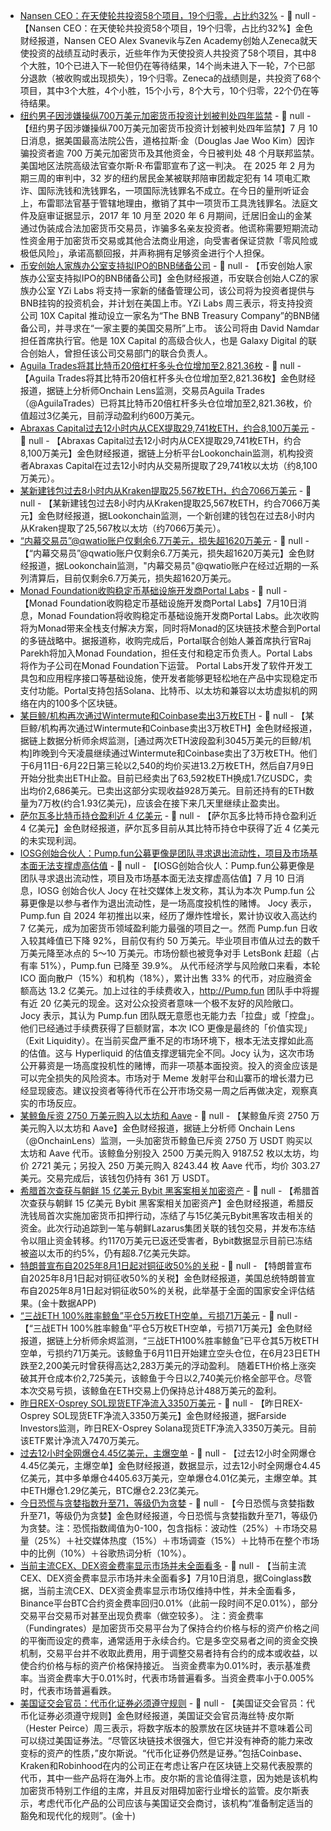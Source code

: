 - [Nansen CEO：在天使轮共投资58个项目，19个归零，占比约32%](https://x.com/ASvanevik/status/1943107401089265970) - 📰 null - 【Nansen CEO：在天使轮共投资58个项目，19个归零，占比约32%】金色财经报道，Nansen CEO Alex Svanevik与Zen Academy创始人Zeneca就天使投资的战绩互动时表示，近些年作为天使投资人共投资了58个项目，其中8个大胜，10个已进入下一轮但仍在等待结果，14个尚未进入下一轮，7个已部分退款（被收购或出现损失），19个归零。Zeneca的战绩则是，共投资了68个项目，其中3个大胜，4个小胜，15个小亏，8个大亏，10个归零，22个仍在等待结果。
- [纽约男子因涉嫌操纵700万美元加密货币投资计划被判处四年监禁](https://www.justice.gov/usao-ndca/pr/new-york-man-who-ran-7-million-dollar-cryptocurrency-investment-scheme-sentenced-four) - 📰 null - 【纽约男子因涉嫌操纵700万美元加密货币投资计划被判处四年监禁】7 月 10 日消息，据美国最高法院公告，道格拉斯·金（Douglas Jae Woo Kim）因诈骗投资者逾 700 万美元加密货币及其他资金，今日被判处 48 个月联邦监禁。美国地区法院高级法官查尔斯·R·布雷耶宣布了这一判决。 
在 2025 年 2 月为期三周的审判中，32 岁的纽约居民金某被联邦陪审团裁定犯有 14 项电汇欺诈、国际洗钱和洗钱罪名，一项国际洗钱罪名不成立。在今日的量刑听证会上，布雷耶法官基于管辖地理由，撤销了其中一项货币工具洗钱罪名。法庭文件及庭审证据显示，2017 年 10 月至 2020 年 6 月期间，迁居旧金山的金某通过伪装成合法加密货币交易员，诈骗多名亲友投资者。他谎称需要短期流动性资金用于加密货币交易或其他合法商业用途，向受害者保证贷款「零风险或极低风险」，承诺高额回报，并声称拥有足够资金进行个人担保。
- [币安创始人家族办公室支持拟IPO的BNB储备公司](https://cointelegraph.com/news/binance-cz-family-office-bnb-treasury-company-us-ipo) - 📰 null - 【币安创始人家族办公室支持拟IPO的BNB储备公司】金色财经报道，币安联合创始人CZ的家族办公室 YZi Labs 将支持一家新的储备管理公司，该公司将为投资者提供与BNB挂钩的投资机会，并计划在美国上市。YZi Labs 周三表示，将支持投资公司 10X Capital 推动设立一家名为“The BNB Treasury Company”的BNB储备公司，并寻求在“一家主要的美国交易所”上市。 
该公司将由 David Namdar 担任首席执行官。他是 10X Capital 的高级合伙人，也是 Galaxy Digital 的联合创始人，曾担任该公司交易部门的联合负责人。
- [Aguila Trades将其比特币20倍杠杆多头仓位增加至2,821.36枚](https://x.com/OnchainLens/status/1943116172762976527) - 📰 null - 【Aguila Trades将其比特币20倍杠杆多头仓位增加至2,821.36枚】金色财经报道，据链上分析师Onchain Lens监测，交易员Aguila Trades（@AguilaTrades）已将其比特币20倍杠杆多头仓位增加至2,821.36枚，价值超过3亿美元，目前浮动盈利约600万美元。
- [Abraxas Capital过去12小时内从CEX提取29,741枚ETH，约合8,100万美元](https://x.com/lookonchain/status/1943114942875673082) - 📰 null - 【Abraxas Capital过去12小时内从CEX提取29,741枚ETH，约合8,100万美元】金色财经报道，据链上分析平台Lookonchain监测，机构投资者Abraxas Capital在过去12小时内从交易所提取了29,741枚以太坊（约8,100万美元）。
- [某新建钱包过去8小时内从Kraken提取25,567枚ETH，约合7066万美元](https://x.com/lookonchain/status/1943112850953916906) - 📰 null - 【某新建钱包过去8小时内从Kraken提取25,567枚ETH，约合7066万美元】金色财经报道，据Lookonchain监测，一个新创建的钱包在过去8小时内从Kraken提取了25,567枚以太坊（约7066万美元）。
- [“内幕交易员”@qwatio账户仅剩余6.7万美元，损失超1620万美元](https://x.com/lookonchain/status/1943111568553906335) - 📰 null - 【“内幕交易员”@qwatio账户仅剩余6.7万美元，损失超1620万美元】金色财经报道，据Lookonchain监测，"内幕交易员"@qwatio账户在经过近期的一系列清算后，目前仅剩余6.7万美元，损失超1620万美元。
- [Monad Foundation收购稳定币基础设施开发商Portal Labs]() - 📰 null - 【Monad Foundation收购稳定币基础设施开发商Portal Labs】7月10日消息，Monad Foundation将收购稳定币基础设施开发商Portal Labs。此次收购将为Monad带来全栈支付解决方案，同时将Monad的区块链技术整合到Portal的多链战略中。据报道称，收购完成后，Portal联合创始人兼首席执行官Raj Parekh将加入Monad Foundation，担任支付和稳定币负责人。Portal Labs将作为子公司在Monad Foundation下运营。 
Portal Labs开发了软件开发工具包和应用程序接口等基础设施，使开发者能够更轻松地在产品中实现稳定币支付功能。Portal支持包括Solana、比特币、以太坊和兼容以太坊虚拟机的网络在内的100多个区块链。
- [某巨鲸/机构再次通过Wintermute和Coinbase卖出3万枚ETH]() - 📰 null - 【某巨鲸/机构再次通过Wintermute和Coinbase卖出3万枚ETH】金色财经报道，据链上数据分析师余烬监测，[通过两次ETH波段盈利3045万美元的巨鲸/机构]昨晚到今天凌晨继续通过Wintermute和Coinbase卖出了3万枚ETH。他们于6月11日-6月22日第三轮以2,540的均价买进13.2万枚ETH，然后自7月9日开始分批卖出ETH止盈。目前已经卖出了63,592枚ETH换成1.7亿USDC，卖出均价2,686美元。已卖出这部分实现收益928万美元。目前还持有的ETH数量为7万枚(约合1.93亿美元)，应该会在接下来几天里继续止盈卖出。
- [萨尔瓦多比特币持仓盈利近 4 亿美元]() - 📰 null - 【萨尔瓦多比特币持仓盈利近 4 亿美元】金色财经报道，萨尔瓦多目前从其比特币持仓中获得了近 4 亿美元的未实现利润。
- [IOSG创始合伙人：Pump.fun公募更像是团队寻求退出流动性，项目及市场基本面无法支撑虚高估值]() - 📰 null - 【IOSG创始合伙人：Pump.fun公募更像是团队寻求退出流动性，项目及市场基本面无法支撑虚高估值】7 月 10 日消息，IOSG 创始合伙人 Jocy 在社交媒体上发文称，其认为本次 Pump.fun 公募更像是以参与者作为退出流动性，是一场高度投机性的赌博。 
Jocy 表示，Pump.fun 自 2024 年初推出以来，经历了爆炸性增长，累计协议收入高达约 7 亿美元，成为加密货币领域盈利能力最强的项目之一。然而 Pump.fun 日收入较其峰值已下降 92%，目前仅有约 50 万美元。毕业项目市值从过去的数千万美元降至冰点的 5～10 万美元。市场份额也被竞争对手 LetsBonk 赶超（占有率 51%），Pump.fun 已降至 39.9%。 
从代币经济学与风险敞口来看，本轮 ICO 面向散户（15%）和机构（18%），累计出售 33% 的代币，对应融资金额高达 13.2 亿美元。加上过往的手续费收入，http://Pump.fun 团队手中将握有近 20 亿美元的现金。这对公众投资者意味一个极不友好的风险敞口。 
Jocy 表示，其认为 Pump.fun 团队既无意愿也无能力去「拉盘」或「控盘」。他们已经通过手续费获得了巨额财富，本次 ICO 更像是最终的「价值实现」（Exit Liquidity）。在当前买盘严重不足的市场环境下，根本无法支撑如此高的估值。这与 Hyperliquid 的估值支撑逻辑完全不同。Jocy 认为，这次市场公开募资是一场高度投机性的赌博，而非一项基本面投资。投入的资金应该是可以完全损失的风险资本。市场对于 Meme 发射平台和山寨币的增长潜力已经显现疲态。建议投资者等待代币在公开市场交易一周之后再做决定，观察真实的市场反应。
- [某鲸鱼斥资 2750 万美元购入以太坊和 Aave]() - 📰 null - 【某鲸鱼斥资 2750 万美元购入以太坊和 Aave】金色财经报道，据链上分析师 Onchain Lens（@OnchainLens）监测，一头加密货币鲸鱼已斥资 2750 万 USDT 购买以太坊和 Aave 代币。该鲸鱼分别投入 2500 万美元购入 9187.52 枚以太坊，均价 2721 美元；另投入 250 万美元购入 8243.44 枚 Aave 代币，均价 303.27 美元。交易完成后，该钱包仍持有 361 万 USDT。
- [希腊首次查获与朝鲜 15 亿美元 Bybit 黑客案相关加密资产]() - 📰 null - 【希腊首次查获与朝鲜 15 亿美元 Bybit 黑客案相关加密资产】金色财经报道，希腊反洗钱局首次实施加密货币扣押行动，冻结了与15亿美元Bybit黑客攻击相关的资金。此次行动追踪到一笔与朝鲜Lazarus集团关联的钱包交易，并发布冻结令以阻止资金转移。约1170万美元已返还受害者，Bybit数据显示目前已冻结被盗以太币的约5%，仍有超8.7亿美元失踪。
- [特朗普宣布自2025年8月1日起对铜征收50%的关税]() - 📰 null - 【特朗普宣布自2025年8月1日起对铜征收50%的关税】金色财经报道，美国总统特朗普宣布自2025年8月1日起对铜征收50%的关税，此举基于全面的国家安全评估结果。(金十数据APP)
- [“三战ETH 100%胜率鲸鱼”平仓5万枚ETH空单，亏损71万美元](https://x.com/EmberCN/status/1943103305045152123) - 📰 null - 【“三战ETH 100%胜率鲸鱼”平仓5万枚ETH空单，亏损71万美元】金色财经报道，据链上分析师余烬监测，“三战ETH100%胜率鲸鱼”已平仓其5万枚ETH空单，亏损约71万美元。该鲸鱼于6月11日开始建立空头仓位，在6月23日ETH跌至2,200美元时曾获得高达2,283万美元的浮动盈利。 
随着ETH价格上涨突破其开仓成本价2,725美元，该鲸鱼于今日以2,740美元价格全部平仓。尽管本次交易亏损，该鲸鱼在ETH交易上仍保持总计488万美元的盈利。
- [昨日REX-Osprey SOL现货ETF净流入3350万美元]() - 📰 null - 【昨日REX-Osprey SOL现货ETF净流入3350万美元】金色财经报道，据Farside Investors监测，昨日REX-Osprey Solana现货ETF净流入3350万美元。目前该ETF累计净流入7470万美元。
- [过去12小时全网爆仓4.45亿美元，主爆空单](https://www.coinglass.com/zh/LiquidationData) - 📰 null - 【过去12小时全网爆仓4.45亿美元，主爆空单】金色财经报道，数据显示，过去12小时全网爆仓4.45亿美元，其中多单爆仓4405.63万美元，空单爆仓4.01亿美元，主爆空单。其中ETH爆仓1.29亿美元，BTC爆仓2.23亿美元。
- [今日恐慌与贪婪指数升至71，等级仍为贪婪](https://alternative.me/crypto/fear-and-greed-index/#google_vignette) - 📰 null - 【今日恐慌与贪婪指数升至71，等级仍为贪婪】金色财经报道，今日恐慌与贪婪指数升至71，等级仍为贪婪。注：恐慌指数阈值为0-100，包含指标：波动性（25%）＋市场交易量（25%）＋社交媒体热度（15%）＋市场调查（15%）＋比特币在整个市场中的比例（10%）＋谷歌热词分析（10%）。
- [当前主流CEX、DEX资金费率显示市场并未全面看多]() - 📰 null - 【当前主流CEX、DEX资金费率显示市场并未全面看多】7月10日消息，据Coinglass数据，当前主流CEX、DEX资金费率显示市场仅维持中性，并未全面看多，Binance平台BTC合约资金费率回归0.01%（此前一段时间不足0.01%），部分交易平台交易币对甚至出现负费率（做空较多）。 
注：资金费率（Fundingrates）是加密货币交易平台为了保持合约价格与标的资产价格之间的平衡而设定的费率，通常适用于永续合约。它是多空交易者之间的资金交换机制，交易平台并不收取此费用，用于调整交易者持有合约的成本或收益，以使合约价格与标的资产价格保持接近。 
当资金费率为0.01%时，表示基准费率。当资金费率大于0.01%时，代表市场普遍看多。当资金费率小于0.005%时，代表市场普遍看跌。
- [美国证交会官员：代币化证券必须遵守规则]() - 📰 null - 【美国证交会官员：代币化证券必须遵守规则】金色财经报道，美国证交会官员海丝特·皮尔斯（Hester Peirce）周三表示，将数字版本的股票放在区块链并不意味着公司可以绕过美国证券法。“尽管区块链技术很强大，但它并没有神奇的能力来改变标的资产的性质，”皮尔斯说。“代币化证券仍然是证券。”包括Coinbase、Kraken和Robinhood在内的公司正在考虑让客户在区块链上交易代表股票的代币，其中一些产品将在海外上市。皮尔斯的言论值得注意，因为她是该机构加密货币特别工作组的主席，并且反对阻碍加密行业增长的监管。皮尔斯表示，考虑代币化产品的公司应该与美国证交会商讨，该机构“准备制定适当的豁免和现代化的规则”。(金十)
